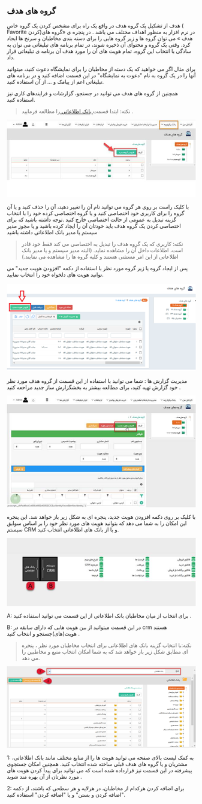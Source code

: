 ﻿## گروه های هدف

هدف از تشکیل یک گروه هدف در واقع یک راه برای مشخص کردن یک گروه خاص ( Favorite کردن)در نرم افزار به منظور اهداف مختلف می باشد . در پنجره ی «گروه های هدف » می توان گروه ها و زیر گروه هایی را برای دسته بندی مخاطبان و سرنخ ها ایجاد کرد. وقتی یک گروه و محتوای آن ذخیره شوند، در تمام برنامه های تبلیغاتی می توان به سادگی با انتخاب این گروه، تمام هویت های آن را مورد هدف آن برنامه ی تبلیغاتی قرار داد.

برای مثال اگر می خواهید که یک دسته از مخاطبان را برای نمایشگاه دعوت کنید، میتوانید آنها را در یک گروه به نام "دعوت به نمایشگاه" در این قسمت اضافه کنید و در برنامه های تبلیغاتی اعم از پیامک و ... از آن استفاده کنید.

 همچنین از گروه های هدف می توانید در جستجو، گزارشات و فرایندهای کاری نیز استفاده کنید.
 
 > نکته: ابتدا قسمت[  بانک اطلاعاتی ](https://github.com/1stco/PayamGostarDocs/blob/master/help%202.5.4/Integrated-bank/Database/Database.md)را مطالعه فرمایید .

![](image002.jpg)


 با کلیک راست بر روی هر گروه می توانید نام آن را تغییر دهید، آن را حذف کنید و یا آن گروه را برای کاربری خود اختصاصی کنید و یا گروه اختصاصی کرده خود را  با انتخاب گزینه تبدیل  به عمومی از حالت اختصاصی خارج کنید .توجه داشته باشید که برای اختصاصی کردن یک گروه هدف باید خودتان آن را ایجاد کرده باشید و یا مجوز مدیر سیستم یا مدیر بانک اطلاعاتی داشته باشید
 
 > نکته: کاربری که یک گروه هدف را تبدیل به اختصاصی می کند فقط خود قادر است، اطلاعات داخل آن را مشاهده نماید. (البته مدیر سیستم و یا مدیر بانک اطلاعاتی از این امر مستثنی هستند و کلیه گروه ها را مشاهده می نمایند.)

 پس از ایجاد گروه یا زیر گروه مورد نظر با استفاده از دکمه "افزودن هویت جدید" می توانید هویت های دلخواه خود را انتخاب نمایید.

![](PerposeOfGroups6.png)

مدیریت گزارش ها :  شما می توانید با استفاده از این قسمت از گروه هدف مورد نظر خود گزارش تهیه کنید، برای مطالعه بیشتر به بخشگزارش ساز جدید مراحعه کنید .

![](image004.jpg)

با کلیک بر روی دکمه افزودن هویت جدید، پنجره ای به شکل زیر باز خواهد شد. این پنجره این امکان را به شما می دهد که بتوانید هویت های مورد نظر خود را بر اساس سوابق سیستم CRM و یا از بانک های اطلاعاتی انتخاب کنید.

![](image006.jpg)

A: برای انتخاب از میان مخاطبان بانک اطلاعاتی از این قسمت می توانید استفاده کنید .

B: در این قسمت میتوانید از بین هویت هایی که دارای سابقه در crm هستند هویت(های)جستجو و انتخاب کنید .

> نکته:با انتخاب گزینه بانک های اطلاعاتی برای انتخاب مخاطبان مورد نظر ، پنجره ای مطابق شکل زیر باز خواهد شد که به شما امکان انتخاب منبع و مخاطبین را می دهد.

![](Groups4.png)

1: به کمک لیست بالای صفحه می توانید هویت ها را از منابع مختلف مانند بانک اطلاعاتی،  مشتریان و یا گروه های هدف قبلی ساخته شده انتخاب کنید. همچنین امکان جستجوی پیشرفته در این قسمت نیز قرارداده شده است که می توانید برای پیدا کردن هویت های مورد نظرتان از آن بهره مند شوید .

2: برای اضافه کردن هرکدام از مخاطبان، در هرلایه و هر سطحی که باشند، از دکمه "اضافه کردن و بستن" و یا "اضافه کردن" استفاده کنید.
